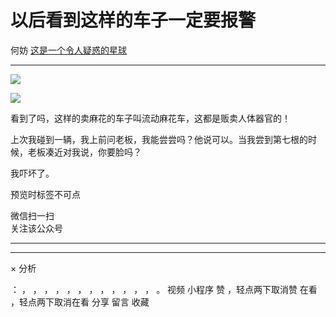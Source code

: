 #  以后看到这样的车子一定要报警

何妨  [ 这是一个令人疑惑的星球 ](javascript:void\(0\);)

__ _ _ _ _

![](https://mmbiz.qpic.cn/mmbiz_jpg/OJNrVQetdurosTAYZV0a4ia60WF8DjS8n55TlP8dfUeLnvJDwU2MMzSc9ACJP1KQTicjYHcgjEzN3xCP5q1dgvKA/640?wx_fmt=jpeg)

![](https://mmbiz.qpic.cn/mmbiz_jpg/OJNrVQetdurosTAYZV0a4ia60WF8DjS8nnOR6uS4iaiajiao2Z6ERLZzpcSEARopHHfyLqCzY0oI72hY2qutaEg60A/640?wx_fmt=jpeg)

  

看到了吗，这样的卖麻花的车子叫流动麻花车，这都是贩卖人体器官的！

  

上次我碰到一辆，我上前问老板，我能尝尝吗？他说可以。当我尝到第七根的时候，老板凑近对我说，你要脸吗？

  

我吓坏了。

预览时标签不可点

微信扫一扫  
关注该公众号





****



****



×  分析

：  ，  ，  ，  ，  ，  ，  ，  ，  ，  ，  ，  ，  。  视频  小程序  赞  ，轻点两下取消赞  在看  ，轻点两下取消在看
分享  留言  收藏

